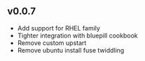 v0.0.7
------
* Add support for RHEL family
* Tighter integration with bluepill cookbook
* Remove custom upstart
* Remove ubuntu install fuse twiddling
